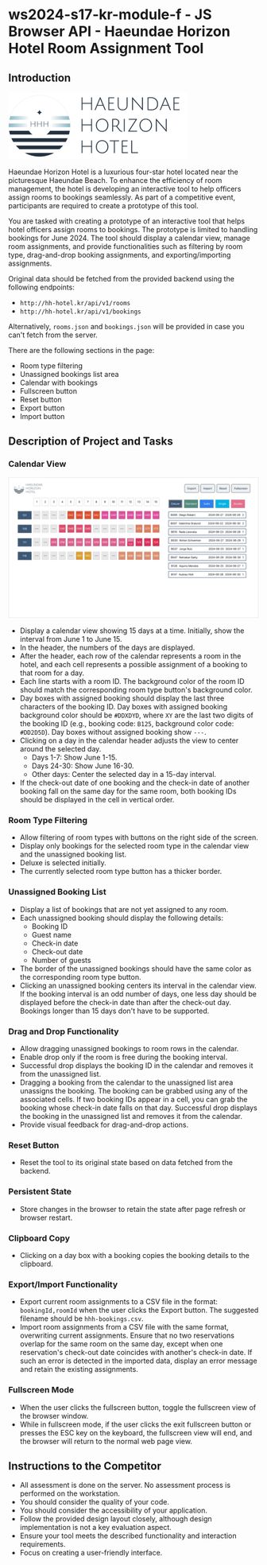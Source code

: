 # ws2024-s17-kr-module-f - JS Browser API - Haeundae Horizon Hotel Room Assignment Tool

## Introduction

![Haeundae Horizon Hotel logo](assets/images/hh-hotel-logo-small.png)

Haeundae Horizon Hotel is a luxurious four-star hotel located near the picturesque Haeundae Beach. To enhance the efficiency of room management, the hotel is developing an interactive tool to help officers assign rooms to bookings seamlessly. As part of a competitive event, participants are required to create a prototype of this tool.

You are tasked with creating a prototype of an interactive tool that helps hotel officers assign rooms to bookings. The prototype is limited to handling bookings for June 2024. The tool should display a calendar view, manage room assignments, and provide functionalities such as filtering by room type, drag-and-drop booking assignments, and exporting/importing assignments.

Original data should be fetched from the provided backend using the following endpoints:
- `http://hh-hotel.kr/api/v1/rooms`
- `http://hh-hotel.kr/api/v1/bookings`

Alternatively, `rooms.json` and `bookings.json` will be provided in case you can't fetch from the server.

There are the following sections in the page:

- Room type filtering
- Unassigned bookings list area
- Calendar with bookings
- Fullscreen button
- Reset button
- Export button
- Import button

## Description of Project and Tasks

### Calendar View

![Calendar View](assets/design/hh-hotel-booking-assignments.png)

- Display a calendar view showing 15 days at a time. Initially, show the interval from June 1 to June 15.
- In the header, the numbers of the days are displayed.
- After the header, each row of the calendar represents a room in the hotel, and each cell represents a possible assignment of a booking to that room for a day.
- Each line starts with a room ID. The background color of the room ID should match the corresponding room type button's background color.
- Day boxes with assigned booking should display the last three characters of the booking ID. Day boxes with assigned booking background color should be `#DDXDYD`, where `XY` are the last two digits of the booking ID (e.g., booking code: `B125`, background color code: `#DD2D5D`). Day boxes without assigned booking show `---`.
- Clicking on a day in the calendar header adjusts the view to center around the selected day.
  - Days 1-7: Show June 1-15.
  - Days 24-30: Show June 16-30.
  - Other days: Center the selected day in a 15-day interval.
- If the check-out date of one booking and the check-in date of another booking fall on the same day for the same room, both booking IDs should be displayed in the cell in vertical order.

### Room Type Filtering

- Allow filtering of room types with buttons on the right side of the screen.
- Display only bookings for the selected room type in the calendar view and the unassigned booking list.
- Deluxe is selected initially.
- The currently selected room type button has a thicker border.

### Unassigned Booking List

- Display a list of bookings that are not yet assigned to any room.
- Each unassigned booking should display the following details:
  - Booking ID
  - Guest name
  - Check-in date
  - Check-out date
  - Number of guests
- The border of the unassigned bookings should have the same color as the corresponding room type button.
- Clicking an unassigned booking centers its interval in the calendar view. If the booking interval is an odd number of days, one less day should be displayed before the check-in date than after the check-out day. Bookings longer than 15 days don't have to be supported.

### Drag and Drop Functionality

- Allow dragging unassigned bookings to room rows in the calendar.
- Enable drop only if the room is free during the booking interval.
- Successful drop displays the booking ID in the calendar and removes it from the unassigned list.
- Dragging a booking from the calendar to the unassigned list area unassigns the booking. The booking can be grabbed using any of the associated cells. If two booking IDs appear in a cell, you can grab the booking whose check-in date falls on that day. Successful drop displays the booking in the unassigned list and removes it from the calendar.
- Provide visual feedback for drag-and-drop actions.

### Reset Button

- Reset the tool to its original state based on data fetched from the backend.

### Persistent State

- Store changes in the browser to retain the state after page refresh or browser restart.

### Clipboard Copy

- Clicking on a day box with a booking copies the booking details to the clipboard.

### Export/Import Functionality

- Export current room assignments to a CSV file in the format: `bookingId,roomId` when the user clicks the Export button. The suggested filename should be `hhh-bookings.csv`.
- Import room assignments from a CSV file with the same format, overwriting current assignments. Ensure that no two reservations overlap for the same room on the same day, except when one reservation's check-out date coincides with another's check-in date. If such an error is detected in the imported data, display an error message and retain the existing assignments.

### Fullscreen Mode

- When the user clicks the fullscreen button, toggle the fullscreen view of the browser window.
- While in fullscreen mode, if the user clicks the exit fullscreen button or presses the ESC key on the keyboard, the fullscreen view will end, and the browser will return to the normal web page view.

## Instructions to the Competitor

- All assessment is done on the server. No assessment process is performed on the workstation.
- You should consider the quality of your code.
- You should consider the accessibility of your application.
- Follow the provided design layout closely, although design implementation is not a key evaluation aspect.
- Ensure your tool meets the described functionality and interaction requirements.
- Focus on creating a user-friendly interface.
